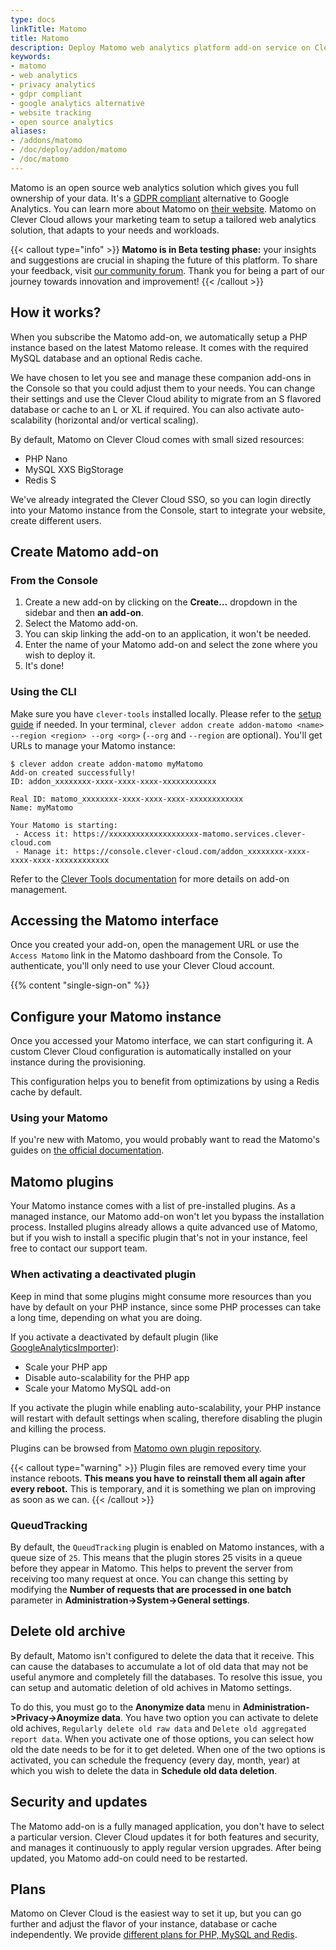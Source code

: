 ```yaml
---
type: docs
linkTitle: Matomo
title: Matomo
description: Deploy Matomo web analytics platform add-on service on Clever Cloud for privacy-focused website and application analytics with GDPR compliance
keywords:
- matomo
- web analytics
- privacy analytics
- gdpr compliant
- google analytics alternative
- website tracking
- open source analytics
aliases:
- /addons/matomo
- /doc/deploy/addon/matomo
- /doc/matomo
---
```


Matomo is an open source web analytics solution which gives you full ownership of your data. It's a [GDPR compliant](https://matomo.org/gdpr-analytics) alternative to Google Analytics. You can learn more about Matomo on [their website](https://matomo.org). Matomo on Clever Cloud allows your marketing team to setup a tailored web analytics solution, that adapts to your needs and workloads.

{{< callout type="info" >}}
**Matomo is in Beta testing phase:** your insights and suggestions are crucial in shaping the future of this platform.
To share your feedback, visit [our community forum](https://github.com/CleverCloud/Community/discussions/categories/matomo).
Thank you for being a part of our journey towards innovation and improvement!
{{< /callout >}}

## How it works?

When you subscribe the Matomo add-on, we automatically setup a PHP instance based on the latest Matomo release. It comes with the required MySQL database and an optional Redis cache.

We have chosen to let you see and manage these companion add-ons in the Console so that you could adjust them to your needs. You can change their settings and use the Clever Cloud ability to migrate from an S flavored database or cache to an L or XL if required. You can also activate auto-scalability (horizontal and/or vertical scaling).

By default, Matomo on Clever Cloud comes with small sized resources:

- PHP Nano
- MySQL XXS BigStorage
- Redis S

We've already integrated the Clever Cloud SSO, so you can login directly into your Matomo instance from the Console, start to integrate your website, create different users.

## Create Matomo add-on

### From the Console

1. Create a new add-on by clicking on the **Create…** dropdown in the sidebar and then **an add-on**.
2. Select the Matomo add-on.
3. You can skip linking the add-on to an application, it won't be needed.
4. Enter the name of your Matomo add-on and select the zone where you wish to deploy it.
5. It's done!

### Using the CLI

Make sure you have `clever-tools` installed locally. Please refer to the [setup guide](/doc/cli/install/) if needed. In your terminal, `clever addon create addon-matomo <name> --region <region> --org <org>` (`--org` and `--region` are optional). You'll get URLs to manage your Matomo instance:

```
$ clever addon create addon-matomo myMatomo
Add-on created successfully!
ID: addon_xxxxxxxx-xxxx-xxxx-xxxx-xxxxxxxxxxxx

Real ID: matomo_xxxxxxxx-xxxx-xxxx-xxxx-xxxxxxxxxxxx
Name: myMatomo

Your Matomo is starting:
 - Access it: https://xxxxxxxxxxxxxxxxxxxx-matomo.services.clever-cloud.com
 - Manage it: https://console.clever-cloud.com/addon_xxxxxxxx-xxxx-xxxx-xxxx-xxxxxxxxxxxx
```

Refer to the [Clever Tools documentation](/doc/cli/addons/) for more details on add-on management.

## Accessing the Matomo interface

Once you created your add-on, open the management URL or use the `Access Matomo` link in the Matomo dashboard from the Console. To authenticate, you'll only need to use your Clever Cloud account.

{{% content "single-sign-on" %}}

## Configure your Matomo instance

Once you accessed your Matomo interface, we can start configuring it. A custom Clever Cloud configuration is automatically installed on your instance during the provisioning.

This configuration helps you to benefit from optimizations by using a Redis cache by default.

### Using your Matomo

If you're new with Matomo, you would probably want to read the Matomo's guides on [the official documentation](https://matomo.org/guides/).

## Matomo plugins

Your Matomo instance comes with a list of pre-installed plugins. As a managed instance, our Matomo add-on won't let you bypass the installation process. Installed plugins already allows a quite advanced use of Matomo, but if you wish to install a specific plugin that's not in your instance, feel free to contact our support team.

### When activating a deactivated plugin

Keep in mind that some plugins might consume more resources than you have by default on your PHP instance, since some PHP processes can take a long time, depending on what you are doing.

If you activate a deactivated by default plugin (like [GoogleAnalyticsImporter](https://matomo.org/guide/installation-maintenance/import-google-analytics/)):

- Scale your PHP app
- Disable auto-scalability for the PHP app
- Scale your Matomo MySQL add-on

If you activate the plugin while enabling auto-scalability, your PHP instance will restart with default settings when scaling, therefore disabling the plugin and killing the process.

Plugins can be browsed from [Matomo own plugin repository](https://plugins.matomo.org/).

{{< callout type="warning" >}}
Plugin files are removed every time your instance reboots. **This means you have to reinstall them all again after every reboot.** This is temporary, and it is something we plan on improving as soon as we can.
{{< /callout >}}

### QueudTracking

By default, the `QueudTracking` plugin is enabled on Matomo instances, with a queue size of `25`. This means that the plugin stores 25 visits in a queue before they appear in Matomo. This helps to prevent the server from receiving too many request at once. You can change this setting by modifying the **Number of requests that are processed in one batch** parameter in **Administration->System->General settings**.

## Delete old archive

By default, Matomo isn't configured to delete the data that it receive. This can cause the databases to accumulate a lot of old data that may not be useful anymore and completely fill the databases.
To resolve this issue, you can setup and automatic deletion of old achives in Matomo settings.

To do this, you must go to the **Anonymize data** menu in **Administration->Privacy->Anoymize data**. You have two option you can activate to delete old achives, `Regularly delete old raw data` and `Delete old aggregated report data`. When you activate one of those options, you can select how old the date needs to be for it to get deleted. When one of the two options is activated, you can schedule the frequency (every day, month, year) at which you wish to delete the data in **Schedule old data deletion**.

## Security and updates

The Matomo add-on is a fully managed application, you don't have to select a particular version. Clever Cloud updates it for both features and security, and manages it continuously to apply regular version upgrades. After being updated, you Matomo add-on could need to be restarted.

## Plans

Matomo on Clever Cloud is the easiest way to set it up, but you can go further and adjust the flavor of your instance, database or cache independently. We provide [different plans for PHP, MySQL and Redis](https://www.clever.cloud/pricing/).
